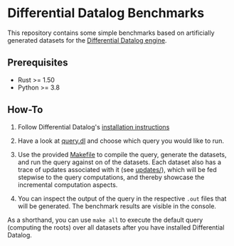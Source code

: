 # Differential Datalog Benchmarks

This repository contains some simple benchmarks based on artificially generated datasets for
the [Differential Datalog engine](https://github.com/vmware/differential-datalog).

## Prerequisites

* Rust >= 1.50
* Python >= 3.8

## How-To

1) Follow Differential
   Datalog's [installation instructions](https://github.com/vmware/differential-datalog#installing-ddlog-from-a-binary-release)

2) Have a look at [query.dl](query.dl) and choose which query you would like to run.

3) Use the provided [Makefile](Makefile) to compile the query, generate the datasets, and run the query against on of
   the datasets. Each dataset also has a trace of updates associated with it (see [updates/](updates)), which will be
   fed stepwise to the query computations, and thereby showcase the incremental computation aspects.

4) You can inspect the output of the query in the respective `.out` files that will be generated. The benchmark results
   are visible in the console.

As a shorthand, you can use `make all` to execute the default query (computing the roots) over all datasets after you
have installed Differential Datalog.

